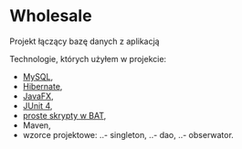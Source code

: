 # Wholesale
Projekt łączący bazę danych z aplikacją

Technologie, których użyłem w projekcie:
- [MySQL](https://github.com/KantJ/Wholesale/blob/master/src/main/resources/MySQL.sql),
- [Hibernate](https://github.com/KantJ/Wholesale/tree/master/src/main/java/Database),
- [JavaFX](https://github.com/KantJ/Wholesale/tree/master/src/main/java/Gui),
- [JUnit 4](https://github.com/KantJ/Wholesale/tree/master/src/test/java),
- [proste skrypty w BAT](https://github.com/KantJ/Wholesale/tree/master/src/main/resources),
- Maven,
- wzorce projektowe:
..- singleton,
..- dao,
..- obserwator.

